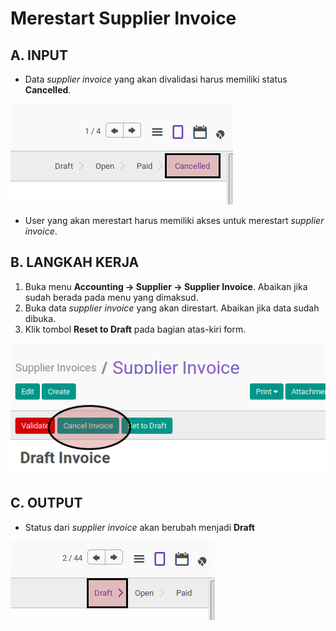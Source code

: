 # Merestart Supplier Invoice

## A. INPUT

* Data *supplier invoice* yang akan divalidasi harus memiliki status **Cancelled**.

![](../../img/supplier-invoice/status-cancel.png)

* User yang akan merestart harus memiliki akses untuk merestart *supplier invoice*.

## B. LANGKAH KERJA

1. Buka menu **Accounting -> Supplier -> Supplier Invoice**. Abaikan jika sudah berada
pada menu yang dimaksud.
2. Buka data *supplier invoice* yang akan direstart. Abaikan jika data sudah dibuka.
3. Klik tombol **Reset to Draft** pada bagian atas-kiri form.

![](../../img/supplier-invoice/tombol-restart.png)

## C. OUTPUT

* Status dari *supplier invoice* akan berubah menjadi **Draft**

![](../../img/supplier-invoice/status-draft.png)
